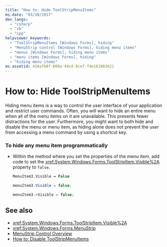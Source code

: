 ```yaml
---
title: "How to: Hide ToolStripMenuItems"
ms.date: "03/30/2017"
dev_langs: 
  - "csharp"
  - "vb"
  - "cpp"
helpviewer_keywords: 
  - "ToolStripMenuItems [Windows Forms], hiding"
  - "MenuStrip control [Windows Forms], hiding menu items"
  - "menus [Windows Forms], hiding menu items"
  - "menu items [Windows Forms], hiding"
  - "hiding menu items"
ms.assetid: 418a768f-808a-44cd-8cef-f4e161883621
---
```

# How to: Hide ToolStripMenuItems
Hiding menu items is a way to control the user interface of your application and restrict user commands. Often, you will want to hide an entire menu when all of the menu items on it are unavailable. This presents fewer distractions for the user. Furthermore, you might want to both hide and disable the menu or menu item, as hiding alone does not prevent the user from accessing a menu command by using a shortcut key.  
  
### To hide any menu item programmatically  
  
- Within the method where you set the properties of the menu item, add code to set the <xref:System.Windows.Forms.ToolStripItem.Visible%2A> property to `false`.  
  
    ```vb  
    MenuItem3.Visible = False  
    ```  
  
    ```csharp  
    menuItem3.Visible = false;  
    ```  
  
    ```cpp  
    menuItem3->Visible = false;  
    ```  
  
## See also

- <xref:System.Windows.Forms.ToolStripItem.Visible%2A>
- <xref:System.Windows.Forms.MenuStrip>
- [MenuStrip Control Overview](menustrip-control-overview-windows-forms.md)
- [How to: Disable ToolStripMenuItems](how-to-disable-toolstripmenuitems.md)
